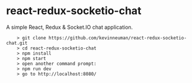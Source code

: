 # react-redux-socketio-chat
A simple React, Redux &amp; Socket.IO chat application.

```
	> git clone https://github.com/kevinneuman/react-redux-socketio-chat.git
	> cd react-redux-socketio-chat
	> npm install
	> npm start
    > open another command prompt:
    > npm run dev
    > go to http://localhost:8080/
```
